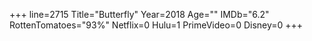 +++
line=2715
Title="Butterfly"
Year=2018
Age=""
IMDb="6.2"
RottenTomatoes="93%"
Netflix=0
Hulu=1
PrimeVideo=0
Disney=0
+++

